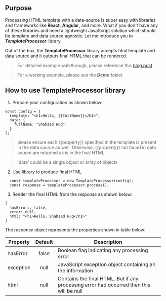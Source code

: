 ## Purpose
Processing HTML template with a data-source is super easy with libraries and frameworks like **React**, **Angular**, and more.  What if you don't have any of these libraries and need a lightweight JavaScript solution which should be template and data source agnostic.  Let me introduce you to ***TemplateProcessor*** library.

Out of the box, the **TemplateProcessor** library accepts html template and data source and it outputs final HTML that can be rendered.

> For detailed example walkthrough, please reference this [blog post](http://www.shahzadhuq.com/blog/js/template-processor).

> For a working example, please see the ***Demo*** folder

## How to use TemplateProcessor library

1. Prepare your configuration as shown below:

```
const config = {
  template: "<h1>Hello, {{fullName}}</h1>",
  data: {
    fullName: "Shahzad Huq"
  }
};
```
> please ensure each {{property}} specified in the template is present in the data source as well. Otherwise, {{property}} not found in data source are returned as is in the final HTML

> 'data' could be a single object or array of objects

2. Use library to produce final HTML

```
  const templateProcessor = new TemplateProcessor(config);
  const response = templateProcessor.process();
```

3. Render the final HTML from the *response* as shown below:

```
{
  hasErrors: false,
  error: null,
  html: "<h1>Hello, Shahzad Huq</h1>"
}
```

The *response* object represents the properties shown in table below:

| Property |      Default  |  Description
|----------|:-------------:|------
| hasError |  false        | Boolean flag indicating any processing error
| exception |    null   |   JavaScript exception object containing all the information
| html | null |    Contains the final HTML.  But if any processing error had occurred then this will be null
